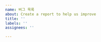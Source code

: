 ```yaml
---
name: 버그 목록
about: Create a report to help us improve
title: ''
labels: ''
assignees: ''

---
```



